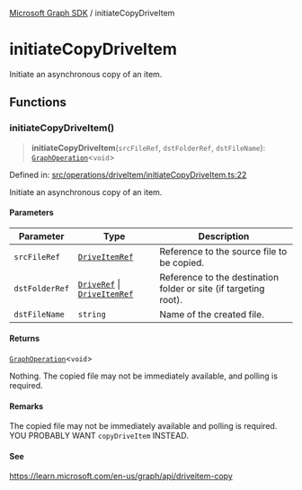 [Microsoft Graph SDK](README.md) / initiateCopyDriveItem

# initiateCopyDriveItem

Initiate an asynchronous copy of an item.

## Functions

### initiateCopyDriveItem()

> **initiateCopyDriveItem**(`srcFileRef`, `dstFolderRef`, `dstFileName`): [`GraphOperation`](GraphOperation.md#graphoperation)\<`void`\>

Defined in: [src/operations/driveItem/initiateCopyDriveItem.ts:22](https://github.com/Future-Secure-AI/microsoft-graph/blob/main/src/operations/driveItem/initiateCopyDriveItem.ts#L22)

Initiate an asynchronous copy of an item.

#### Parameters

| Parameter | Type | Description |
| ------ | ------ | ------ |
| `srcFileRef` | [`DriveItemRef`](DriveItemRef.md#driveitemref) | Reference to the source file to be copied. |
| `dstFolderRef` | [`DriveRef`](DriveRef.md#driveref) \| [`DriveItemRef`](DriveItemRef.md#driveitemref) | Reference to the destination folder or site (if targeting root). |
| `dstFileName` | `string` | Name of the created file. |

#### Returns

[`GraphOperation`](GraphOperation.md#graphoperation)\<`void`\>

Nothing. The copied file may not be immediately available, and polling is required.

#### Remarks

The copied file may not be immediately available and polling is required. YOU PROBABLY WANT `copyDriveItem` INSTEAD.

#### See

https://learn.microsoft.com/en-us/graph/api/driveitem-copy
